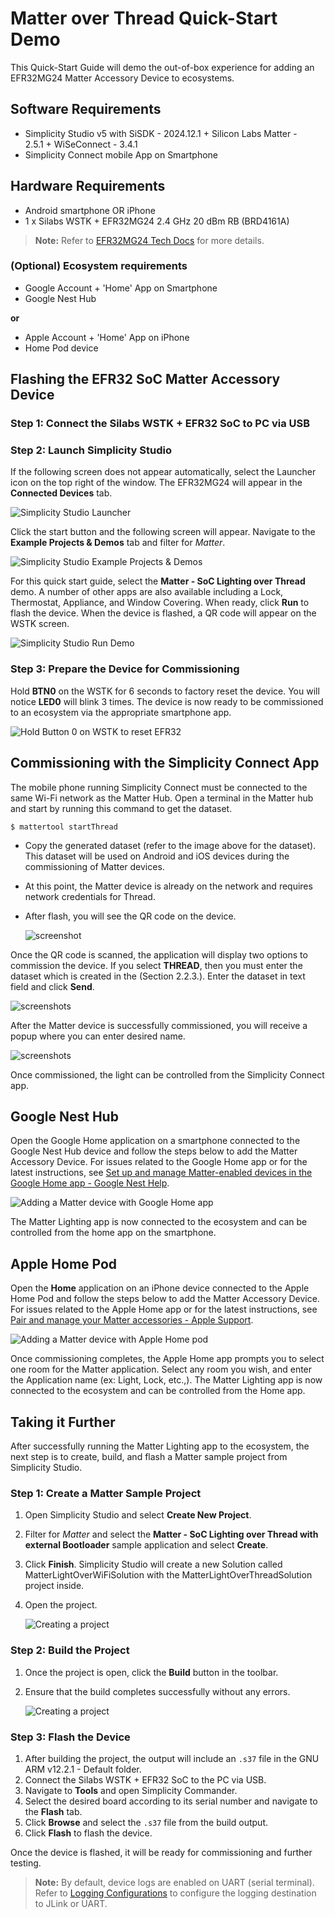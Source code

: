 # Matter over Thread Quick-Start Demo

This Quick-Start Guide will demo the out-of-box experience for adding an EFR32MG24 Matter Accessory Device to ecosystems.

## Software Requirements

- Simplicity Studio v5 with SiSDK - 2024.12.1 + Silicon Labs Matter - 2.5.1 + WiSeConnect - 3.4.1
- Simplicity Connect mobile App on Smartphone

## Hardware Requirements

- Android smartphone OR iPhone
- 1 x Silabs WSTK + EFR32MG24 2.4 GHz 20 dBm RB (BRD4161A)

> **Note:** Refer to [EFR32MG24 Tech Docs](https://www.silabs.com/development-tools/wireless/efr32xg24-pro-kit-20-dbm?tab=techdocs) for more details.

### (Optional) Ecosystem requirements

- Google Account + 'Home' App on Smartphone
- Google Nest Hub

**or**

- Apple Account + 'Home' App on iPhone
- Home Pod device

## Flashing the EFR32 SoC Matter Accessory Device

### Step 1: Connect the Silabs WSTK + EFR32 SoC to PC via USB

### Step 2: Launch Simplicity Studio

If the following screen does not appear automatically, select the Launcher icon on the top right of the window. The EFR32MG24 will appear in the **Connected Devices** tab.

![Simplicity Studio Launcher](./images/studio-launcher-thread.png)

Click the start button and the following screen will appear. Navigate to the **Example Projects & Demos** tab and filter for *Matter*.

![Simplicity Studio Example Projects & Demos](./images/studio-demos-thread.png)

For this quick start guide, select the **Matter - SoC Lighting over Thread** demo. A number of other apps are also available including a Lock, Thermostat, Appliance, and Window Covering. When ready, click **Run** to flash the device. When the device is flashed, a QR code will appear on the WSTK screen.

![Simplicity Studio Run Demo](./images/studio-run-demo-thread.png)

### Step 3: Prepare the Device for Commissioning

Hold **BTN0** on the WSTK for 6 seconds to factory reset the device. You will notice **LED0** will blink 3 times. The device is now ready to be commissioned to an ecosystem via the appropriate smartphone app.

![Hold Button 0 on WSTK to reset EFR32](./images/efr32-wsdk-reset.png)

## Commissioning with the Simplicity Connect App

The mobile phone running Simplicity Connect must be connected to the same Wi-Fi network as the Matter Hub. Open a terminal in the Matter hub and start by running this command to get the dataset.

```
$ mattertool startThread
```

- Copy the generated dataset (refer to the image above for the dataset). This dataset will be used on Android and iOS devices during the commissioning of Matter devices.

- At this point, the Matter device is already on the network and requires network credentials for Thread.

- After flash, you will see the QR code on the device.
  
  ![screenshot](./images/dataset.png)

Once the QR code is scanned, the application will display two options to commission the device. If you select **THREAD**, then you must enter the dataset which is created in the (Section 2.2.3.). Enter the dataset in text field and click **Send**.

![screenshots](./images/1-3.png)

After the Matter device is successfully commissioned, you will receive a popup where you can enter desired name.

![screenshots](./images/4-6.png)

Once commissioned, the light can be controlled from the Simplicity Connect app.

## Google Nest Hub

Open the Google Home application on a smartphone connected to the Google Nest Hub device and follow the steps below to add the Matter Accessory Device. For issues related to the Google Home app or for the latest instructions, see [Set up and manage Matter-enabled devices in the Google Home app - Google Nest Help](https://support.google.com/googlenest/answer/13127223?hl=en#zippy=%2Cset-up-your-rd-party-matter-enabled-device-with-the-google-home-app).

![Adding a Matter device with Google Home app](./images/google-home-app-slides.png)

The Matter Lighting app is now connected to the ecosystem and can be controlled from the home app on the smartphone.

## Apple Home Pod

Open the **Home** application on an iPhone device connected to the Apple Home Pod and follow the steps below to add the Matter Accessory Device. For issues related to the Apple Home app or for the latest instructions, see [Pair and manage your Matter accessories - Apple Support](https://support.apple.com/en-us/102135).

![Adding a Matter device with Apple Home pod](./images/apple-home-app-slides.png)

Once commissioning completes, the Apple Home app prompts you to select one room for the Matter application. Select any room you wish, and enter the Application name (ex: Light, Lock, etc.,). The Matter Lighting app is now connected to the ecosystem and can be controlled from the Home app.

## Taking it Further

After successfully running the Matter Lighting app to the ecosystem, the next step is to create, build, and flash a Matter sample project from Simplicity Studio.

### Step 1: Create a Matter Sample Project

1. Open Simplicity Studio and select **Create New Project**.
2. Filter for *Matter* and select the **Matter - SoC Lighting over Thread with external Bootloader** sample application and select **Create**.
3. Click **Finish**.
   Simplicity Studio will create a new Solution called MatterLightOverWiFiSolution with the MatterLightOverThreadSolution project inside.
4. Open the project.

   ![Creating a project](./images/studio-project.png)

### Step 2: Build the Project

1. Once the project is open, click the **Build** button in the toolbar.
2. Ensure that the build completes successfully without any errors.

   ![Creating a project](./images/studio-build.png)

### Step 3: Flash the Device

1. After building the project, the output will include an `.s37` file in the GNU ARM v12.2.1 - Default folder.
2. Connect the Silabs WSTK + EFR32 SoC to the PC via USB.
3. Navigate to **Tools** and open Simplicity Commander.
4. Select the desired board according to its serial number and navigate to the **Flash** tab.
5. Click **Browse** and select the `.s37` file from the build output.
6. Click **Flash** to flash the device.

Once the device is flashed, it will be ready for commissioning and further testing.

> **Note:** By default, device logs are enabled on UART (serial terminal). Refer to [Logging Configurations](/matter/{build-docspace-version}/matter-overview-guides/matter-logging-configuration) to configure the logging destination to JLink or UART.
